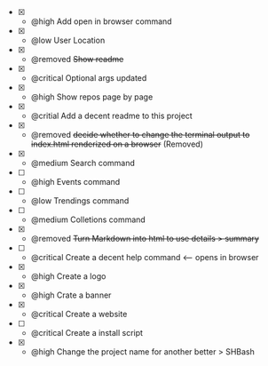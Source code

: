 + [x] - @high Add open in browser command
+ [x] - @low User Location
+ [x] - @removed ~~Show readme~~
+ [x] - @critical Optional args updated
+ [x] - @high Show repos page by page
+ [x] - @critial Add a decent readme to this project
+ [x] - @removed ~~decide whether to change the terminal output to index.html renderized on a browser~~ (Removed)
+ [x] - @medium Search command
+ [ ] - @high Events command
+ [ ] - @low Trendings command
+ [ ] - @medium Colletions command
+ [x] - @removed ~~Turn Markdown into html to use details > summary~~
+ [ ] - @critical Create a decent help command <-- opens in browser
+ [x] - @high Create a logo
+ [x] - @high Crate a banner
+ [x] - @critical Create a website
+ [ ] - @critical  Create a install script
+ [x] - @high Change the project name for another better > SHBash